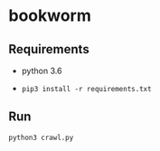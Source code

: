 # bookworm

## Requirements

- python 3.6

- `pip3 install -r requirements.txt`

## Run

```bash
python3 crawl.py
```